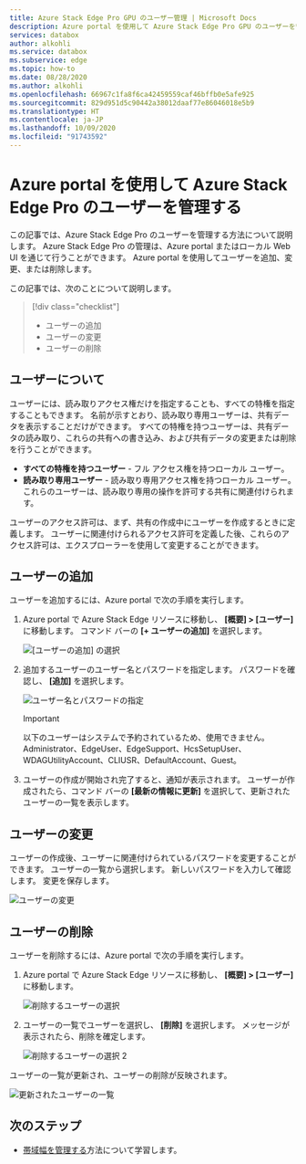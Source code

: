 ```yaml
---
title: Azure Stack Edge Pro GPU のユーザー管理 | Microsoft Docs
description: Azure portal を使用して Azure Stack Edge Pro GPU のユーザーを管理する方法について説明します。
services: databox
author: alkohli
ms.service: databox
ms.subservice: edge
ms.topic: how-to
ms.date: 08/28/2020
ms.author: alkohli
ms.openlocfilehash: 66967c1fa8f6ca42459559caf46bffb0e5afe925
ms.sourcegitcommit: 829d951d5c90442a38012daaf77e86046018e5b9
ms.translationtype: HT
ms.contentlocale: ja-JP
ms.lasthandoff: 10/09/2020
ms.locfileid: "91743592"
---
```

# <a name="use-the-azure-portal-to-manage-users-on-your-azure-stack-edge-pro"></a>Azure portal を使用して Azure Stack Edge Pro のユーザーを管理する

<!--[!INCLUDE [applies-to-skus](../../includes/azure-stack-edge-applies-to-all-sku.md)]-->

この記事では、Azure Stack Edge Pro のユーザーを管理する方法について説明します。 Azure Stack Edge Pro の管理は、Azure portal またはローカル Web UI を通じて行うことができます。 Azure portal を使用してユーザーを追加、変更、または削除します。

この記事では、次のことについて説明します。

> [!div class="checklist"]
> * ユーザーの追加
> * ユーザーの変更
> * ユーザーの削除

## <a name="about-users"></a>ユーザーについて

ユーザーには、読み取りアクセス権だけを指定することも、すべての特権を指定することもできます。 名前が示すとおり、読み取り専用ユーザーは、共有データを表示することだけができます。 すべての特権を持つユーザーは、共有データの読み取り、これらの共有への書き込み、および共有データの変更または削除を行うことができます。

 - **すべての特権を持つユーザー** - フル アクセス権を持つローカル ユーザー。
 - **読み取り専用ユーザー** - 読み取り専用アクセス権を持つローカル ユーザー。 これらのユーザーは、読み取り専用の操作を許可する共有に関連付けられます。

ユーザーのアクセス許可は、まず、共有の作成中にユーザーを作成するときに定義します。 ユーザーに関連付けられるアクセス許可を定義した後、これらのアクセス許可は、エクスプローラーを使用して変更することができます。


## <a name="add-a-user"></a>ユーザーの追加

ユーザーを追加するには、Azure portal で次の手順を実行します。

1. Azure portal で Azure Stack Edge リソースに移動し、 **[概要] > [ユーザー]** に移動します。 コマンド バーの **[+ ユーザーの追加]** を選択します。

    ![[ユーザーの追加] の選択](media/azure-stack-edge-j-series-manage-users/add-user-1.png)

2. 追加するユーザーのユーザー名とパスワードを指定します。 パスワードを確認し、 **[追加]** を選択します。

    ![ユーザー名とパスワードの指定](media/azure-stack-edge-j-series-manage-users/add-user-2.png)

    > [!IMPORTANT] 
    > 以下のユーザーはシステムで予約されているため、使用できません。Administrator、EdgeUser、EdgeSupport、HcsSetupUser、WDAGUtilityAccount、CLIUSR、DefaultAccount、Guest。  

3. ユーザーの作成が開始され完了すると、通知が表示されます。 ユーザーが作成されたら、コマンド バーの **[最新の情報に更新]** を選択して、更新されたユーザーの一覧を表示します。


## <a name="modify-user"></a>ユーザーの変更

ユーザーの作成後、ユーザーに関連付けられているパスワードを変更することができます。 ユーザーの一覧から選択します。 新しいパスワードを入力して確認します。 変更を保存します。
 
![ユーザーの変更](media/azure-stack-edge-j-series-manage-users/modify-user-1.png)


## <a name="delete-a-user"></a>ユーザーの削除

ユーザーを削除するには、Azure portal で次の手順を実行します。


1. Azure portal で Azure Stack Edge リソースに移動し、 **[概要] > [ユーザー]** に移動します。

    ![削除するユーザーの選択](media/azure-stack-edge-j-series-manage-users/delete-user-1.png)

2. ユーザーの一覧でユーザーを選択し、 **[削除]** を選択します。 メッセージが表示されたら、削除を確定します。

    ![削除するユーザーの選択 2](media/azure-stack-edge-j-series-manage-users/delete-user-2.png)

ユーザーの一覧が更新され、ユーザーの削除が反映されます。

![更新されたユーザーの一覧](media/azure-stack-edge-j-series-manage-users/delete-user-4.png)

## <a name="next-steps"></a>次のステップ

- [帯域幅を管理する](azure-stack-edge-j-series-manage-bandwidth-schedules.md)方法について学習します。

